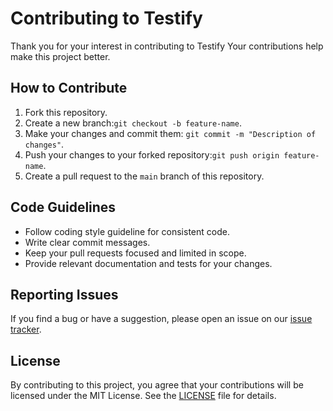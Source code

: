 # Contributing to Testify

Thank you for your interest in contributing to Testify Your contributions help make this project better.

## How to Contribute

1. Fork this repository.
2. Create a new branch:`git checkout -b feature-name`.
3. Make your changes and commit them: `git commit -m "Description of changes"`.
4. Push your changes to your forked repository:`git push origin feature-name`.
5. Create a pull request to the `main` branch of this repository.

## Code Guidelines

- Follow coding style guideline for consistent code.
- Write clear commit messages.
- Keep your pull requests focused and limited in scope.
- Provide relevant documentation and tests for your changes.

## Reporting Issues

If you find a bug or have a suggestion, please open an issue on our [issue tracker](https://github.com/Harish-Kushwah/Testify/issues).

## License

By contributing to this project, you agree that your contributions will be licensed under the MIT License. See the [LICENSE](https://opensource.org/licenses/MIT) file for details.
